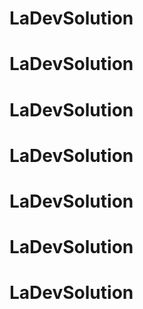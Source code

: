 # LaDevSolution
# LaDevSolution
# LaDevSolution
# LaDevSolution
# LaDevSolution
# LaDevSolution
# LaDevSolution
